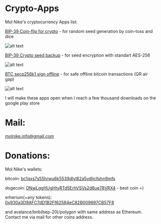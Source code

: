 # Crypto-Apps

Mol Nike's cryptocurrency Apps list:

[BIP-39 Coin-flip for crypto](https://play.google.com/store/apps/details?id=com.molnike.crypto.seed) - for random seed generation by coin-toss and dice

![alt text](https://raw.githubusercontent.com/openMolNike/Crypto-Apps/main/images/seed_gen.png "BIP-39 Coin-flip for crypto")

[BIP-39 Crypto seed backup](https://play.google.com/store/apps/details?id=com.molnike.crypto.backup) - for seed encryption with standart AES-256

![alt text](https://raw.githubusercontent.com/openMolNike/Crypto-Apps/main/images/seed_aes.png "BIP-39 Crypto seed backup")

[BTC secp256k1 sign offline](https://play.google.com/store/apps/details?id=com.molnike.crypto.simplesign) - for safe offline bitcoin transactions (QR air gap)

![alt text](https://raw.githubusercontent.com/openMolNike/Crypto-Apps/main/images/btc_sign.png "BTC secp256k1 sign offline")

I will make these apps open when I reach a few thousand downloads on the google play store

# Mail:
molnike.info@gmail.com

# Donations:
Mol Nike's wallets:

bitcoin: [bc1qxs7s55hrwu6k5539dlyl82a5vdljcllshn9mfs](https://blockchair.com/bitcoin/address/bc1qxs7s55hrwu6k5539dlyl82a5vdljcllshn9mfs)

dogecoin: [DNwLggHUgHtyRTd5ErhVSVs2d8ue78VRX4](https://blockchair.com/dogecoin/address/DNwLggHUgHtyRTd5ErhVSVs2d8ue78VRX4) - best coin =)

erherium(+any tokens): [0x930a3D9AFC7dD1B2Ff62584eC82B009697CB57F8](https://www.blockchain.com/explorer/addresses/eth/0x930a3D9AFC7dD1B2Ff62584eC82B009697CB57F8)

and avalance/bnb(bep-20)/polygon with same address as Ethereum. Contact me via mail for other coins address.

